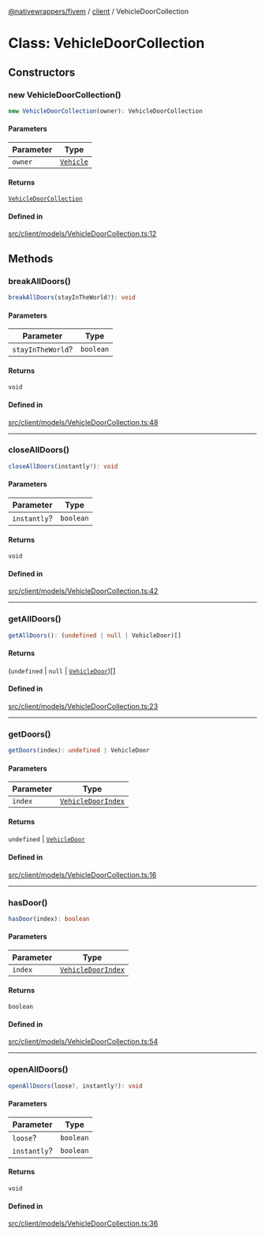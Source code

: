 [@nativewrappers/fivem](../../README.md) / [client](../README.md) / VehicleDoorCollection

# Class: VehicleDoorCollection

## Constructors

### new VehicleDoorCollection()

```ts
new VehicleDoorCollection(owner): VehicleDoorCollection
```

#### Parameters

| Parameter | Type |
| ------ | ------ |
| `owner` | [`Vehicle`](Vehicle.md) |

#### Returns

[`VehicleDoorCollection`](VehicleDoorCollection.md)

#### Defined in

[src/client/models/VehicleDoorCollection.ts:12](https://github.com/nativewrappers/fivem/blob/d67d9a693907da5ce83f118218b601ceb38a88bc/src/client/models/VehicleDoorCollection.ts#L12)

## Methods

### breakAllDoors()

```ts
breakAllDoors(stayInTheWorld?): void
```

#### Parameters

| Parameter | Type |
| ------ | ------ |
| `stayInTheWorld`? | `boolean` |

#### Returns

`void`

#### Defined in

[src/client/models/VehicleDoorCollection.ts:48](https://github.com/nativewrappers/fivem/blob/d67d9a693907da5ce83f118218b601ceb38a88bc/src/client/models/VehicleDoorCollection.ts#L48)

***

### closeAllDoors()

```ts
closeAllDoors(instantly?): void
```

#### Parameters

| Parameter | Type |
| ------ | ------ |
| `instantly`? | `boolean` |

#### Returns

`void`

#### Defined in

[src/client/models/VehicleDoorCollection.ts:42](https://github.com/nativewrappers/fivem/blob/d67d9a693907da5ce83f118218b601ceb38a88bc/src/client/models/VehicleDoorCollection.ts#L42)

***

### getAllDoors()

```ts
getAllDoors(): (undefined | null | VehicleDoor)[]
```

#### Returns

(`undefined` \| `null` \| [`VehicleDoor`](VehicleDoor.md))[]

#### Defined in

[src/client/models/VehicleDoorCollection.ts:23](https://github.com/nativewrappers/fivem/blob/d67d9a693907da5ce83f118218b601ceb38a88bc/src/client/models/VehicleDoorCollection.ts#L23)

***

### getDoors()

```ts
getDoors(index): undefined | VehicleDoor
```

#### Parameters

| Parameter | Type |
| ------ | ------ |
| `index` | [`VehicleDoorIndex`](../enumerations/VehicleDoorIndex.md) |

#### Returns

`undefined` \| [`VehicleDoor`](VehicleDoor.md)

#### Defined in

[src/client/models/VehicleDoorCollection.ts:16](https://github.com/nativewrappers/fivem/blob/d67d9a693907da5ce83f118218b601ceb38a88bc/src/client/models/VehicleDoorCollection.ts#L16)

***

### hasDoor()

```ts
hasDoor(index): boolean
```

#### Parameters

| Parameter | Type |
| ------ | ------ |
| `index` | [`VehicleDoorIndex`](../enumerations/VehicleDoorIndex.md) |

#### Returns

`boolean`

#### Defined in

[src/client/models/VehicleDoorCollection.ts:54](https://github.com/nativewrappers/fivem/blob/d67d9a693907da5ce83f118218b601ceb38a88bc/src/client/models/VehicleDoorCollection.ts#L54)

***

### openAllDoors()

```ts
openAllDoors(loose?, instantly?): void
```

#### Parameters

| Parameter | Type |
| ------ | ------ |
| `loose`? | `boolean` |
| `instantly`? | `boolean` |

#### Returns

`void`

#### Defined in

[src/client/models/VehicleDoorCollection.ts:36](https://github.com/nativewrappers/fivem/blob/d67d9a693907da5ce83f118218b601ceb38a88bc/src/client/models/VehicleDoorCollection.ts#L36)

